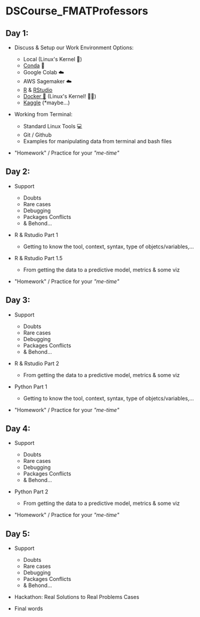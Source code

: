 # DSCourse_FMATProfessors

## Day 1:
- Discuss & Setup our Work Environment Options:
  - Local (Linux's Kernel 🙏)
  - [Conda](https://www.anaconda.com/download) 🐍
  - Google Colab ☁️
  - AWS Sagemaker ☁️
  - [R](https://cran.itam.mx/) & [RStudio](https://www.rstudio.com/products/rstudio/download/#download)
  - [Docker 🐳](https://www.docker.com/products/docker-desktop/) (Linux's Kernel! 🙏🙏)
  - [Kaggle](https://www.kaggle.com/)    (*maybe...)
 
- Working from Terminal:
  - Standard Linux Tools 💻
  - Git / Github
  - Examples for manipulating data from terminal and bash files
 
- "Homework" / Practice for your *"me-time"*
 
## Day 2:
- Support
  - Doubts
  - Rare cases
  - Debugging
  - Packages Conflicts
  - & Behond...
    
- R & Rstudio Part 1
  - Getting to know the tool, context, syntax, type of objetcs/variables,...
    
- R & Rstudio Part 1.5
  - From getting the data to a predictive model, metrics & some viz
 
- "Homework" / Practice for your *"me-time"*


 
## Day 3:
- Support
  - Doubts
  - Rare cases
  - Debugging
  - Packages Conflicts
  - & Behond...
    
- R & Rstudio Part 2
  - From getting the data to a predictive model, metrics & some viz

- Python Part 1
  - Getting to know the tool, context, syntax, type of objetcs/variables,...
 
- "Homework" / Practice for your *"me-time"*

## Day 4:
- Support
  - Doubts
  - Rare cases
  - Debugging
  - Packages Conflicts
  - & Behond...
    
- Python Part 2
  - From getting the data to a predictive model, metrics & some viz
 
- "Homework" / Practice for your *"me-time"*

## Day 5:
- Support
  - Doubts
  - Rare cases
  - Debugging
  - Packages Conflicts
  - & Behond...
    
- Hackathon: Real Solutions to Real Problems Cases
  
- Final words


 

